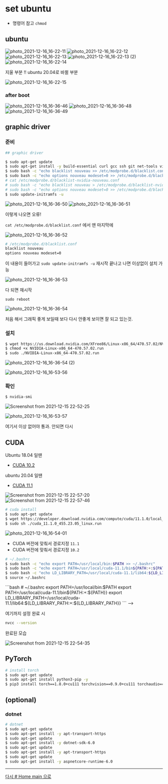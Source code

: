 
# set ubuntu

* 명령어 참고 `chmod`


## ubuntu





![photo_2021-12-16_16-22-11](https://user-images.githubusercontent.com/8021479/146326097-086edb34-7682-442f-b8ba-0f7aa889ee1c.jpg)
![photo_2021-12-16_16-22-12](https://user-images.githubusercontent.com/8021479/146326101-c1d719ba-2e75-4f97-9f74-cfb2aaf0cae2.jpg)
![photo_2021-12-16_16-22-13](https://user-images.githubusercontent.com/8021479/146326103-cd39622b-7320-4453-9ada-ae74a61f4562.jpg)
![photo_2021-12-16_16-22-13 (2)](https://user-images.githubusercontent.com/8021479/146326104-8588c163-df47-48e5-acbd-803dc628949b.jpg)
![photo_2021-12-16_16-22-14](https://user-images.githubusercontent.com/8021479/146326106-5f07f5b5-d260-464b-9182-99681bf6f928.jpg)

지울 부분 !! ubuntu 20.04로 바뀔 부분

![photo_2021-12-16_16-22-15](https://user-images.githubusercontent.com/8021479/146326109-c1a56c85-679b-4019-b087-d8af13984547.jpg)



### after boot

![photo_2021-12-16_16-36-46](https://user-images.githubusercontent.com/8021479/146328412-8c25e510-e952-4942-960a-aca48ef683b6.jpg)
![photo_2021-12-16_16-36-48](https://user-images.githubusercontent.com/8021479/146328413-86adcbdd-2465-46ca-b033-545e4f385ed5.jpg)
![photo_2021-12-16_16-36-49](https://user-images.githubusercontent.com/8021479/146328414-7eb95bb2-6073-4e55-b1ea-50750558a458.jpg)





## graphic driver

### 준비

```bash
## graphic driver

$ sudo apt-get update
$ sudo apt-get install -y build-essential curl gcc ssh git net-tools vim
$ sudo bash -c "echo blacklist nouveau >> /etc/modprobe.d/blacklist.conf"
$ sudo bash -c "echo options nouveau modeset=0 >> /etc/modprobe.d/blacklist.conf"
# cat /etc/modprobe.d/blacklist-nvidia-nouveau.conf
# sudo bash -c "echo blacklist nouveau > /etc/modprobe.d/blacklist-nvidia-nouveau.conf"
# sudo bash -c "echo options nouveau modeset=0 >> /etc/modprobe.d/blacklist-nvidia-nouveau.conf"
$ sudo update-initramfs -u
```

![photo_2021-12-16_16-36-50](https://user-images.githubusercontent.com/8021479/146328416-9a77e513-9b82-4413-ac7a-95dc8f341c8a.jpg)
![photo_2021-12-16_16-36-51](https://user-images.githubusercontent.com/8021479/146328417-59b4f971-8ee3-4670-9864-b3b2d5d7cbf6.jpg)

이렇게 나오면 오류! 

`cat /etc/modprobe.d/blacklist.conf` 에서 맨 마지막에 

![photo_2021-12-16_16-36-52](https://user-images.githubusercontent.com/8021479/146328420-44912d8b-2f63-4c8a-86cd-619fa9994aa8.jpg)

```bash
# /etc/modprobe.d/blacklist.conf
blacklist nouveau
options nouveau modeset=0
```
이 내용이 들어가고 `sudo update-initramfs -u` 재시작 끝나고 나면 이상없이 설치 가능


![photo_2021-12-16_16-36-53](https://user-images.githubusercontent.com/8021479/146328423-4da8633f-b40a-43f8-ab40-11030f67849d.jpg)

다 되면 재시작

`sudo reboot`


![photo_2021-12-16_16-36-54](https://user-images.githubusercontent.com/8021479/146328426-6a088a76-1a82-4c7c-96ea-e071b1f5b77f.jpg)

처음 해서 그래픽 좋게 보일때 보다 다시 안좋게 보이면 잘 되고 있는것.


### 설치

```bash
$ wget https://us.download.nvidia.com/XFree86/Linux-x86_64/470.57.02/NVIDIA-Linux-x86_64-470.57.02.run
$ chmod +x NVIDIA-Linux-x86_64-470.57.02.run
$ sudo ./NVIDIA-Linux-x86_64-470.57.02.run
```

![photo_2021-12-16_16-36-54 (2)](https://user-images.githubusercontent.com/8021479/146328427-9b20f734-c9d5-431d-a8ed-3fc793549adc.jpg)


![photo_2021-12-16_16-53-56](https://user-images.githubusercontent.com/8021479/146330606-03d8e44d-dee4-462b-af8f-e170a07f127a.jpg)



### 확인

```bash
$ nvidia-smi
```
![Screenshot from 2021-12-15 22-52-25](https://user-images.githubusercontent.com/8021479/146199238-d5295019-20fa-4b99-8ed8-ed0aad6e87f4.png)

![photo_2021-12-16_16-53-57](https://user-images.githubusercontent.com/8021479/146330611-2e445f0c-8327-4d0a-9476-2e4a5bef1338.jpg)

여기서 이상 없어야 통과. 안되면 다시

## CUDA


Ubuntu 18.04 일땐
* [CUDA 10.2](https://developer.nvidia.com/cuda-10.2-download-archive)

ubuntu 20.04 일땐
* [CUDA 11.1](https://developer.nvidia.com/cuda-11.1.0-download-archive?target_os=Linux&target_arch=x86_64&target_distro=Ubuntu&target_version=2004&target_type=runfilelocal)



![Screenshot from 2021-12-15 22-57-20](https://user-images.githubusercontent.com/8021479/146199723-739b01c5-9aa0-4320-bbb5-d418e0100f35.png)
![Screenshot from 2021-12-15 22-57-46](https://user-images.githubusercontent.com/8021479/146199726-7a1cb40f-b614-4a78-a90f-18c36769c17e.png)


```bash
# cuda install
$ sudo apt-get update
$ wget https://developer.download.nvidia.com/compute/cuda/11.1.0/local_installers/cuda_11.1.0_455.23.05_linux.run
$ sudo sh ./cuda_11.1.0_455.23.05_linux.run
```


![photo_2021-12-16_16-54-01](https://user-images.githubusercontent.com/8021479/146330614-3514a0da-a6fd-4e0f-904c-333142a12259.jpg)

* CUDA 버전에 맞춰서 경로지정 `11.1`
* CUDA 버전에 맞춰서 경로지정 `10.2`



```bash
# ~/.bashrc
$ sudo bash -c "echo export PATH=/usr/local/bin:$PATH >> ~/.bashrc"
$ sudo bash -c "echo export PATH=/usr/local/cuda-11.1/bin${PATH:+:${PATH}} >> ~/.bashrc"
$ sudo bash -c "echo LD_LIBRARY_PATH=/usr/local/cuda-11.1/lib64:${LD_LIBRARY_PATH:+:${LD_LIBRARY_PATH}} >> ~/.bashrc"
$ source ~/.bashrc
```

<!--->
```bash
# ~/.bashrc
export PATH=/usr/local/bin:$PATH
export PATH=/usr/local/cuda-11.1/bin${PATH:+:${PATH}}
export LD_LIBRARY_PATH=/usr/local/cuda-11.1/lib64:${LD_LIBRARY_PATH:+:${LD_LIBRARY_PATH}}
```
-->

여기까지 설정 완료 시



```bash
nvcc --version
```


완료된 모습

![Screenshot from 2021-12-15 22-54-35](https://user-images.githubusercontent.com/8021479/146199241-af22baaf-6e24-41d9-a42d-578d4e6f314b.png)



## PyTorch


```bash
# install torch
$ sudo apt-get update
$ sudo apt-get install python3-pip -y
$ pip3 install torch==1.8.0+cu111 torchvision==0.9.0+cu111 torchaudio==0.8.0 -f https://download.pytorch.org/whl/torch_stable.html
```



## (optional)

### dotnet

```bash
# dotnet
$ sudo apt-get update
$ sudo apt-get install -y apt-transport-https
$ sudo apt-get update
$ sudo apt-get install -y dotnet-sdk-6.0
$ sudo apt-get update
$ sudo apt-get install -y apt-transport-https
$ sudo apt-get update
$ sudo apt-get install -y aspnetcore-runtime-6.0
```


---

[다시 # Home main 으로](../README.md)


